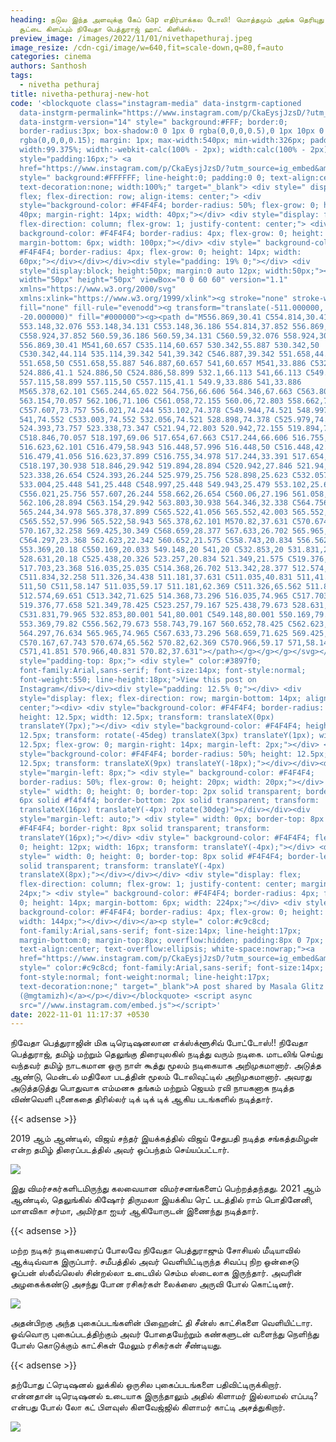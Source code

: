 ```yaml
---
heading: நடுல இந்த அளவுக்கு கேப் Gap எதிர்பாக்கல டோலி! மொத்தமும் அங்க தெரியுது!
  சூட்டை கிளப்பும் நிவேதா பெத்துராஜ் ஹாட் கிளிக்ஸ்.
preview_image: /images/2022/11/01/nivethapethuraj.jpeg
image_resize: /cdn-cgi/image/w=640,fit=scale-down,q=80,f=auto
categories: cinema
authors: Santhosh
tags:
  - nivetha pethuraj
title: nivetha-pethuraj-new-hot
code: '<blockquote class="instagram-media" data-instgrm-captioned
  data-instgrm-permalink="https://www.instagram.com/p/CkaEysjJzsD/?utm_source=ig_embed&amp;utm_campaign=loading"
  data-instgrm-version="14" style=" background:#FFF; border:0;
  border-radius:3px; box-shadow:0 0 1px 0 rgba(0,0,0,0.5),0 1px 10px 0
  rgba(0,0,0,0.15); margin: 1px; max-width:540px; min-width:326px; padding:0;
  width:99.375%; width:-webkit-calc(100% - 2px); width:calc(100% - 2px);"><div
  style="padding:16px;"> <a
  href="https://www.instagram.com/p/CkaEysjJzsD/?utm_source=ig_embed&amp;utm_campaign=loading"
  style=" background:#FFFFFF; line-height:0; padding:0 0; text-align:center;
  text-decoration:none; width:100%;" target="_blank"> <div style=" display:
  flex; flex-direction: row; align-items: center;"> <div
  style="background-color: #F4F4F4; border-radius: 50%; flex-grow: 0; height:
  40px; margin-right: 14px; width: 40px;"></div> <div style="display: flex;
  flex-direction: column; flex-grow: 1; justify-content: center;"> <div style="
  background-color: #F4F4F4; border-radius: 4px; flex-grow: 0; height: 14px;
  margin-bottom: 6px; width: 100px;"></div> <div style=" background-color:
  #F4F4F4; border-radius: 4px; flex-grow: 0; height: 14px; width:
  60px;"></div></div></div><div style="padding: 19% 0;"></div> <div
  style="display:block; height:50px; margin:0 auto 12px; width:50px;"><svg
  width="50px" height="50px" viewBox="0 0 60 60" version="1.1"
  xmlns="https://www.w3.org/2000/svg"
  xmlns:xlink="https://www.w3.org/1999/xlink"><g stroke="none" stroke-width="1"
  fill="none" fill-rule="evenodd"><g transform="translate(-511.000000,
  -20.000000)" fill="#000000"><g><path d="M556.869,30.41 C554.814,30.41
  553.148,32.076 553.148,34.131 C553.148,36.186 554.814,37.852 556.869,37.852
  C558.924,37.852 560.59,36.186 560.59,34.131 C560.59,32.076 558.924,30.41
  556.869,30.41 M541,60.657 C535.114,60.657 530.342,55.887 530.342,50
  C530.342,44.114 535.114,39.342 541,39.342 C546.887,39.342 551.658,44.114
  551.658,50 C551.658,55.887 546.887,60.657 541,60.657 M541,33.886 C532.1,33.886
  524.886,41.1 524.886,50 C524.886,58.899 532.1,66.113 541,66.113 C549.9,66.113
  557.115,58.899 557.115,50 C557.115,41.1 549.9,33.886 541,33.886
  M565.378,62.101 C565.244,65.022 564.756,66.606 564.346,67.663 C563.803,69.06
  563.154,70.057 562.106,71.106 C561.058,72.155 560.06,72.803 558.662,73.347
  C557.607,73.757 556.021,74.244 553.102,74.378 C549.944,74.521 548.997,74.552
  541,74.552 C533.003,74.552 532.056,74.521 528.898,74.378 C525.979,74.244
  524.393,73.757 523.338,73.347 C521.94,72.803 520.942,72.155 519.894,71.106
  C518.846,70.057 518.197,69.06 517.654,67.663 C517.244,66.606 516.755,65.022
  516.623,62.101 C516.479,58.943 516.448,57.996 516.448,50 C516.448,42.003
  516.479,41.056 516.623,37.899 C516.755,34.978 517.244,33.391 517.654,32.338
  C518.197,30.938 518.846,29.942 519.894,28.894 C520.942,27.846 521.94,27.196
  523.338,26.654 C524.393,26.244 525.979,25.756 528.898,25.623 C532.057,25.479
  533.004,25.448 541,25.448 C548.997,25.448 549.943,25.479 553.102,25.623
  C556.021,25.756 557.607,26.244 558.662,26.654 C560.06,27.196 561.058,27.846
  562.106,28.894 C563.154,29.942 563.803,30.938 564.346,32.338 C564.756,33.391
  565.244,34.978 565.378,37.899 C565.522,41.056 565.552,42.003 565.552,50
  C565.552,57.996 565.522,58.943 565.378,62.101 M570.82,37.631 C570.674,34.438
  570.167,32.258 569.425,30.349 C568.659,28.377 567.633,26.702 565.965,25.035
  C564.297,23.368 562.623,22.342 560.652,21.575 C558.743,20.834 556.562,20.326
  553.369,20.18 C550.169,20.033 549.148,20 541,20 C532.853,20 531.831,20.033
  528.631,20.18 C525.438,20.326 523.257,20.834 521.349,21.575 C519.376,22.342
  517.703,23.368 516.035,25.035 C514.368,26.702 513.342,28.377 512.574,30.349
  C511.834,32.258 511.326,34.438 511.181,37.631 C511.035,40.831 511,41.851
  511,50 C511,58.147 511.035,59.17 511.181,62.369 C511.326,65.562 511.834,67.743
  512.574,69.651 C513.342,71.625 514.368,73.296 516.035,74.965 C517.703,76.634
  519.376,77.658 521.349,78.425 C523.257,79.167 525.438,79.673 528.631,79.82
  C531.831,79.965 532.853,80.001 541,80.001 C549.148,80.001 550.169,79.965
  553.369,79.82 C556.562,79.673 558.743,79.167 560.652,78.425 C562.623,77.658
  564.297,76.634 565.965,74.965 C567.633,73.296 568.659,71.625 569.425,69.651
  C570.167,67.743 570.674,65.562 570.82,62.369 C570.966,59.17 571,58.147 571,50
  C571,41.851 570.966,40.831 570.82,37.631"></path></g></g></g></svg></div><div
  style="padding-top: 8px;"> <div style=" color:#3897f0;
  font-family:Arial,sans-serif; font-size:14px; font-style:normal;
  font-weight:550; line-height:18px;">View this post on
  Instagram</div></div><div style="padding: 12.5% 0;"></div> <div
  style="display: flex; flex-direction: row; margin-bottom: 14px; align-items:
  center;"><div> <div style="background-color: #F4F4F4; border-radius: 50%;
  height: 12.5px; width: 12.5px; transform: translateX(0px)
  translateY(7px);"></div> <div style="background-color: #F4F4F4; height:
  12.5px; transform: rotate(-45deg) translateX(3px) translateY(1px); width:
  12.5px; flex-grow: 0; margin-right: 14px; margin-left: 2px;"></div> <div
  style="background-color: #F4F4F4; border-radius: 50%; height: 12.5px; width:
  12.5px; transform: translateX(9px) translateY(-18px);"></div></div><div
  style="margin-left: 8px;"> <div style=" background-color: #F4F4F4;
  border-radius: 50%; flex-grow: 0; height: 20px; width: 20px;"></div> <div
  style=" width: 0; height: 0; border-top: 2px solid transparent; border-left:
  6px solid #f4f4f4; border-bottom: 2px solid transparent; transform:
  translateX(16px) translateY(-4px) rotate(30deg)"></div></div><div
  style="margin-left: auto;"> <div style=" width: 0px; border-top: 8px solid
  #F4F4F4; border-right: 8px solid transparent; transform:
  translateY(16px);"></div> <div style=" background-color: #F4F4F4; flex-grow:
  0; height: 12px; width: 16px; transform: translateY(-4px);"></div> <div
  style=" width: 0; height: 0; border-top: 8px solid #F4F4F4; border-left: 8px
  solid transparent; transform: translateY(-4px)
  translateX(8px);"></div></div></div> <div style="display: flex;
  flex-direction: column; flex-grow: 1; justify-content: center; margin-bottom:
  24px;"> <div style=" background-color: #F4F4F4; border-radius: 4px; flex-grow:
  0; height: 14px; margin-bottom: 6px; width: 224px;"></div> <div style="
  background-color: #F4F4F4; border-radius: 4px; flex-grow: 0; height: 14px;
  width: 144px;"></div></div></a><p style=" color:#c9c8cd;
  font-family:Arial,sans-serif; font-size:14px; line-height:17px;
  margin-bottom:0; margin-top:8px; overflow:hidden; padding:8px 0 7px;
  text-align:center; text-overflow:ellipsis; white-space:nowrap;"><a
  href="https://www.instagram.com/p/CkaEysjJzsD/?utm_source=ig_embed&amp;utm_campaign=loading"
  style=" color:#c9c8cd; font-family:Arial,sans-serif; font-size:14px;
  font-style:normal; font-weight:normal; line-height:17px;
  text-decoration:none;" target="_blank">A post shared by Masala Glitz
  (@mgtamizh)</a></p></div></blockquote> <script async
  src="//www.instagram.com/embed.js"></script>'
date: 2022-11-01 11:17:37 +0530
---
```

நிவேதா பெத்துராஜின் மிக டிரெடிஷனலான எக்ஸ்க்ளூசிவ் போட்டோஸ்!!
நிவேதா பெத்துராஜ், தமிழ் மற்றும் தெலுங்கு திரையுலகில் நடித்து வரும் நடிகை. மாடலிங் செய்து வந்தவர் தமிழ் நாடகமான ஒரு நாள் கூத்து மூலம் நடிகையாக அறிமுகமானார். அடுத்த ஆண்டு, மென்டல் மதிலோ படத்தின் மூலம் டோலிவுட்டில் அறிமுகமானார். அவரது அடுத்தடுத்து பொதுவாக எம்மனசு தங்கம் மற்றும் ஜெயம் ரவி நாயகனாக நடித்த விண்வெளி புனைகதை திரில்லர் டிக் டிக் டிக் ஆகிய படங்களில் நடித்தார். 

{{< adsense >}}


2019 ஆம் ஆண்டில், விஜய் சந்தர் இயக்கத்தில் விஜய் சேதுபதி நடித்த சங்கத்தமிழன் என்ற தமிழ் திரைப்படத்தில் அவர் ஒப்பந்தம் செய்யப்பட்டார். 

![](/images/2022/11/01/nivetha-pethuraj-new-hot.jpeg)

இது விமர்சகர்களிடமிருந்து கலவையான விமர்சனங்களைப் பெற்றத்தந்தது. 2021 ஆம் ஆண்டில், தெலுங்கில் கிஷோர் திருமலா இயக்கிய ரெட் படத்தில் ராம் பொதினேனி, மாளவிகா சர்மா, அமிர்தா ஐயர் ஆகியோருடன் இணைந்து நடித்தார்.

{{< adsense >}}


மற்ற நடிகர் நடிகையரைப் போலவே நிவேதா பெத்துராஜும் சோசியல் மீடியாவில் ஆக்டிவ்வாக இருப்பார். சமீபத்தில் அவர் வெளியிட்டிருந்த சிவப்பு நிற ஒன்சைடு ஓப்பன் ஸ்லீவ்லெஸ் சின்றல்லா உடையில் செம்ம ஸ்டைலாக இருந்தார். அவரின் அழகைக்கண்டு அசந்து போன ரசிகர்கள் லைக்ஸை அருவி போல் கொட்டினர்.


![](/images/2022/11/01/nivetha-pethuraj-new-hot2.jpeg)

அதன்பிறகு அந்த புகைப்படங்களின் பிஹைன்ட் தி சீன்ஸ் காட்சிகளை வெளியிட்டார. ஓவ்வொரு புகைப்படத்திற்கும் அவர் போதையேற்றும் கண்களுடன் வளைந்து நெளிந்து போஸ் கொடுக்கும் காட்சிகள் மேலும் ரசிகர்கள் சீண்டியது.

{{< adsense >}}


தற்போது ட்ரெடிஷனல் லுக்கில் ஒருசில புகைப்படங்களை பதிவிட்டிருக்கிறார். என்னதான் டிரெடிஷனல் உடையாக இருந்தாலும் அதில் கிளாமர் இல்லாமல் எப்படி? என்பது போல் லோ கட் பிளவுஸ் கிளவேஜ்ஜில் கிளாமர் காட்டி அசத்துகிறார்.

![](/images/2022/11/01/nivetha-pethuraj-new-hot4.jpeg)